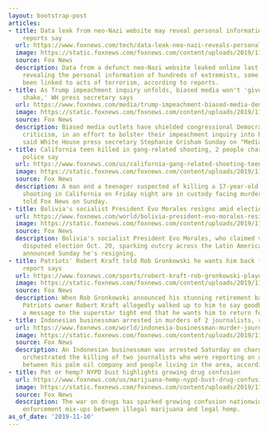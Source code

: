 ```yaml
---
layout: bootstrap-post
articles:
- title: Data leak from neo-Nazi website may reveal personal information on extremists,
    reports say
  url: https://www.foxnews.com/tech/data-leak-neo-nazi-reveals-personal-information-extremists
  image: https://static.foxnews.com/foxnews.com/content/uploads/2019/11/ap_17white_nationalism605.jpg
  source: Fox News
  description: Data from a defunct neo-Nazi website leaked online last week, potentially
    revealing the personal information of hundreds of extremists, some of whom have
    been linked to acts of terrorism, according to reports.
- title: As Trump impeachment inquiry unfolds, biased media won't 'give him a fair
    shake,' WH press secretary says
  url: https://www.foxnews.com/media/trump-impeachment-biased-media-democrats
  image: https://static.foxnews.com/foxnews.com/content/uploads/2019/11/Trump-Grisham_AP-Fox.jpg
  source: Fox News
  description: Biased media outlets have shielded congressional Democrats from commonsense
    criticism, in an effort to bolster their impeachment inquiry into President Trump,
    said White House press secretary Stephanie Grisham Sunday on "Media Buzz."
- title: California teen killed in gang-related shooting, 2 people charged with murder,
    police say
  url: https://www.foxnews.com/us/california-gang-related-shooting-teenager-dead
  image: https://static.foxnews.com/foxnews.com/content/uploads/2019/11/La-PD.jpg
  source: Fox News
  description: A man and a teenager suspected of killing a 17-year-old boy in a gang-related
    shooting in California on Friday night are in custody facing murder charges, police
    told Fox News on Sunday.
- title: Bolivia's socialist President Evo Morales resigns amid election fraud allegations
  url: https://www.foxnews.com/world/bolivia-president-evo-morales-resigns-election-fraud-allegations
  image: https://static.foxnews.com/foxnews.com/content/uploads/2019/11/Evo-Morales.jpg
  source: Fox News
  description: Bolivia's socialist President Evo Morales, who claimed victory in a
    disputed election Oct. 20, sparking outcry across the Latin American country,
    announced Sunday he's resigning.
- title: Patriots' Robert Kraft told Rob Gronkowski he wants him back for playoffs,
    report says
  url: https://www.foxnews.com/sports/robert-kraft-rob-gronkowski-playoffs-new-england-patriots
  image: https://static.foxnews.com/foxnews.com/content/uploads/2019/11/Rob-Gronkowski-and-Robert-Kraft-GettyImages-664723134.jpg
  source: Fox News
  description: When Rob Gronkowski announced his stunning retirement back in March,
    Patriots owner Robert Kraft allegedly walked up to him to say goodbye, while delivering
    a message to the superstar tight end that he wants him to return for November.
- title: Indonesian businessman arrested in murders of 2 journalists, reports say
  url: https://www.foxnews.com/world/indonesia-businessman-murder-journalists-report
  image: https://static.foxnews.com/foxnews.com/content/uploads/2019/11/OilPalmNursery_WestKalimantanApril2016_UletIfansasti_web.jpg
  source: Fox News
  description: An Indonesian businessman was arrested Saturday on charges that he
    orchestrated the killing of two journalists who were reporting on a land dispute
    between his palm oil company and people living in the area, according to a report.
- title: Pot or hemp? NYPD bust highlights growing drug confusion
  url: https://www.foxnews.com/us/marijuana-hemp-nypd-bust-drug-confusion
  image: https://static.foxnews.com/foxnews.com/content/uploads/2019/11/75th-p-hemp-bust.jpg
  source: Fox News
  description: The war on drugs has sparked growing confusion nationwide over law
    enforcement mix-ups between illegal marijuana and legal hemp.
as_of_date: '2019-11-10'
---
```


